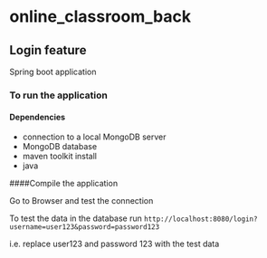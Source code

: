 # online_classroom_back

## Login feature 

Spring boot application 

### To run the application 

#### Dependencies 
- connection to a local MongoDB server
- MongoDB database
- maven toolkit install
- java

####Compile the application 

Go to Browser and test the connection 

To test the data in the database run
`http://localhost:8080/login?username=user123&password=password123`

i.e. replace user123 and password 123 with the test data 
